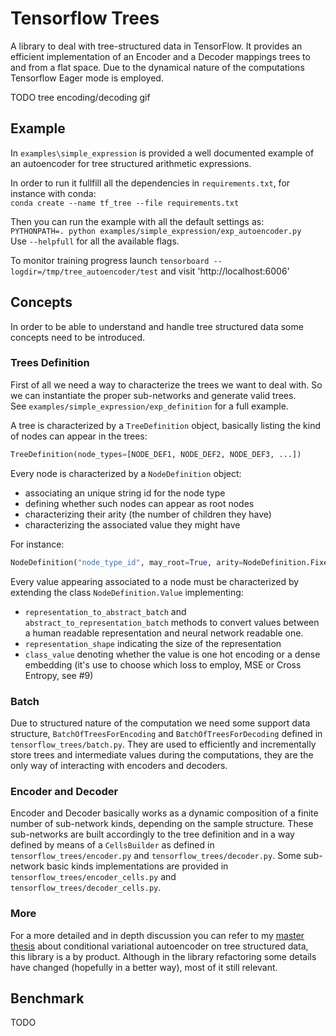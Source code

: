 # Tensorflow Trees
A library to deal with tree-structured data in TensorFlow. It provides an efficient implementation of an Encoder and a Decoder mappings trees to and from a flat space. Due to the dynamical nature of the computations Tensorflow Eager mode is employed.

TODO tree encoding/decoding gif

## Example
In `examples\simple_expression` is provided a well documented example of an autoencoder for tree structured arithmetic expressions.

In order to run it fullfill all the dependencies in `requirements.txt`, for instance with conda:  
`conda create --name tf_tree --file requirements.txt`

Then you can run the example with all the default settings as:  
`PYTHONPATH=. python examples/simple_expression/exp_autoencoder.py`  
 Use `--helpfull` for all the available flags.
 
 To monitor training progress launch `tensorboard --logdir=/tmp/tree_autoencoder/test` and visit 'http://localhost:6006'
 ## Concepts
 In order to be able to understand and handle tree structured data some concepts need to be introduced.
 
 ### Trees Definition
 First of all we need a way to characterize the trees we want to deal with. So we can instantiate the proper sub-networks and generate valid trees.  
 See `examples/simple_expression/exp_definition` for a full example.
 
 A tree is characterized by a `TreeDefinition` object, basically listing the kind of nodes can appear in the trees:
 
 ```python
TreeDefinition(node_types=[NODE_DEF1, NODE_DEF2, NODE_DEF3, ...])
```

Every node is characterized by a `NodeDefinition` object:
 - associating an unique string id for the node type
 - defining whether such nodes can appear as root nodes
 - characterizing their arity (the number of children they have)
 - characterizing the associated value they might have
 
 For instance:
```python
NodeDefinition("node_type_id", may_root=True, arity=NodeDefinition.FixedArity(0), value_type=VALUE_TYPE_DEF)
```

Every value appearing associated to a node must be characterized by extending the class `NodeDefinition.Value` implementing:
- `representation_to_abstract_batch` and `abstract_to_representation_batch` methods to convert values between a human readable representation and neural network readable one.
- `representation_shape` indicating the size of the representation
- `class_value` denoting whether the value is one hot encoding or a dense embedding (it's use to choose which loss to employ, MSE or Cross Entropy, see #9)

 ### Batch
 Due to structured nature of the computation we need some support data structure, `BatchOfTreesForEncoding` and `BatchOfTreesForDecoding` defined in `tensorflow_trees/batch.py`.
 They are used to efficiently and incrementally store trees and intermediate values during the computations, they are the only way of interacting with encoders and decoders.
 
 ### Encoder and Decoder
 Encoder and Decoder basically works as a dynamic composition of a finite number of sub-network kinds, depending on the sample structure. 
 These sub-networks are built accordingly to the tree definition and in a way defined by means of a `CellsBuilder` as defined in `tensorflow_trees/encoder.py` and `tensorflow_trees/decoder.py`. 
 Some sub-network basic kinds implementations are provided in `tensorflow_trees/encoder_cells.py` and `tensorflow_trees/decoder_cells.py`.
 
 ### More
 For a more detailed and in depth discussion you can refer to my [master thesis](https://github.com/m-colombo/conditional-variational-tree-autoencoder/blob/master/thesis.pdf) about conditional variational autoencoder on tree structured data, this library is a by product. 
 Although in the library refactoring some details have changed (hopefully in a better way), most of it still relevant.  
 
 ## Benchmark
 TODO